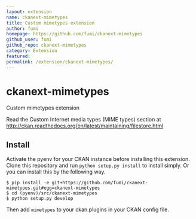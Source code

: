 ```yaml
---
layout: extension
name: ckanext-mimetypes
title: Custom mimetypes extension
author: fumi
homepage: https://github.com/fumi/ckanext-mimetypes
github_user: fumi
github_repo: ckanext-mimetypes
category: Extension
featured: 
permalink: /extension/ckanext-mimetypes/
---
```



ckanext-mimetypes
=================

Custom mimetypes extension

Read the Custom Internet media types (MIME types) section 
at http://ckan.readthedocs.org/en/latest/maintaining/filestore.html

Install
-------
Activate the pyenv for your CKAN instance before installing this extension.
Clone this repository and run ```python setup.py install``` to install simply. 
Or you can install this by the following way.

```
$ pip install -e git+https://github.com/fumi/ckanext-mimetypes.git#egg=ckanext-mimetypes
$ cd (pyenv)/src/ckanext-mimetypes
$ python setup.py develop
```
    
Then add ```mimetypes``` to your ckan.plugins in your CKAN config file.

